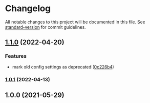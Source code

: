 # Changelog

All notable changes to this project will be documented in this file. See [standard-version](https://github.com/conventional-changelog/standard-version) for commit guidelines.

## [1.1.0](https://github.com/wozjac/vscode-ui5-odata-mock-generator/compare/v1.0.1...v1.1.0) (2022-04-20)


### Features

* mark old config settings as deprecated ([0c226b4](https://github.com/wozjac/vscode-ui5-odata-mock-generator/commit/0c226b41b68dfe37ef2564b48711a7489b574e8a))

### [1.0.1](https://github.com/wozjac/vscode-ui5-odata-mock-generator/compare/v1.0.0...v1.0.1) (2022-04-13)

## 1.0.0 (2021-05-29)

